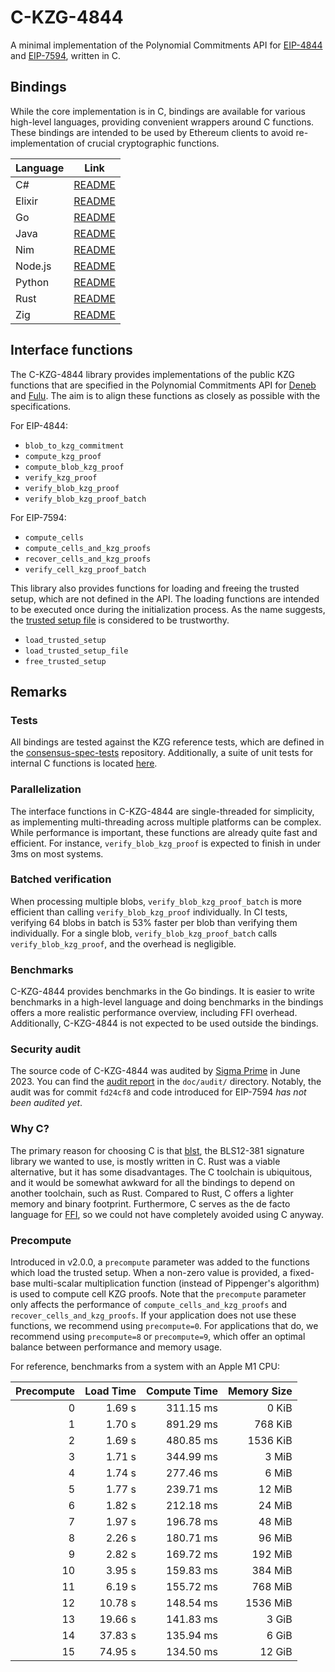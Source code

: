 # C-KZG-4844

A minimal implementation of the Polynomial Commitments API for
[EIP-4844](https://eips.ethereum.org/EIPS/eip-4844) and
[EIP-7594](https://eips.ethereum.org/EIPS/eip-7594), written in C.

## Bindings

While the core implementation is in C, bindings are available for various
high-level languages, providing convenient wrappers around C functions. These
bindings are intended to be used by Ethereum clients to avoid re-implementation
of crucial cryptographic functions.

| Language | Link                                 |
| -------- | ------------------------------------ |
| C#       | [README](bindings/csharp/README.md)  |
| Elixir   | [README](bindings/elixir/README.md)  |
| Go       | [README](bindings/go/README.md)      |
| Java     | [README](bindings/java/README.md)    |
| Nim      | [README](bindings/nim/README.md)     |
| Node.js  | [README](bindings/node.js/README.md) |
| Python   | [README](bindings/python/README.md)  |
| Rust     | [README](bindings/rust/README.md)    |
| Zig      | [README](bindings/zig/README.md)     |

## Interface functions

The C-KZG-4844 library provides implementations of the public KZG functions
that are specified in the Polynomial Commitments API for
[Deneb](https://github.com/ethereum/consensus-specs/blob/dev/specs/deneb/polynomial-commitments.md)
and
[Fulu](https://github.com/ethereum/consensus-specs/blob/dev/specs/fulu/polynomial-commitments-sampling.md).
The aim is to align these functions as closely as possible with the
specifications.

For EIP-4844:

- `blob_to_kzg_commitment`
- `compute_kzg_proof`
- `compute_blob_kzg_proof`
- `verify_kzg_proof`
- `verify_blob_kzg_proof`
- `verify_blob_kzg_proof_batch`

For EIP-7594:

- `compute_cells`
- `compute_cells_and_kzg_proofs`
- `recover_cells_and_kzg_proofs`
- `verify_cell_kzg_proof_batch`

This library also provides functions for loading and freeing the trusted setup,
which are not defined in the API. The loading functions are intended to be
executed once during the initialization process. As the name suggests, the
[trusted setup file](src/trusted_setup.txt) is considered to be trustworthy.

- `load_trusted_setup`
- `load_trusted_setup_file`
- `free_trusted_setup`

## Remarks

### Tests

All bindings are tested against the KZG reference tests, which are defined in
the [consensus-spec-tests](https://github.com/ethereum/consensus-spec-tests)
repository. Additionally, a suite of unit tests for internal C functions is
located [here](src/test/tests.c).

### Parallelization

The interface functions in C-KZG-4844 are single-threaded for simplicity, as
implementing multi-threading across multiple platforms can be complex. While
performance is important, these functions are already quite fast and efficient.
For instance, `verify_blob_kzg_proof` is expected to finish in under 3ms on most
systems.

### Batched verification

When processing multiple blobs, `verify_blob_kzg_proof_batch` is more efficient
than calling `verify_blob_kzg_proof` individually. In CI tests, verifying 64
blobs in batch is 53% faster per blob than verifying them individually. For a
single blob, `verify_blob_kzg_proof_batch` calls `verify_blob_kzg_proof`, and
the overhead is negligible.

### Benchmarks

C-KZG-4844 provides benchmarks in the Go bindings. It is easier to write
benchmarks in a high-level language and doing benchmarks in the bindings offers
a more realistic performance overview, including FFI overhead. Additionally,
C-KZG-4844 is not expected to be used outside the bindings.

### Security audit

The source code of C-KZG-4844 was audited by [Sigma
Prime](https://sigmaprime.io/) in June 2023. You can find the [audit
report](doc/audit/Sigma_Prime_Ethereum_Foundation_KZG_Implementations_Security_Assessment.pdf)
in the `doc/audit/` directory. Notably, the audit was for commit `fd24cf8` and
code introduced for EIP-7594 *has not been audited yet*.

### Why C?

The primary reason for choosing C is that
[blst](https://github.com/supranational/blst), the BLS12-381 signature library
we wanted to use, is mostly written in C. Rust was a viable alternative, but it
has some disadvantages. The C toolchain is ubiquitous, and it would be somewhat
awkward for all the bindings to depend on another toolchain, such as Rust.
Compared to Rust, C offers a lighter memory and binary footprint. Furthermore, C
serves as the de facto language for
[FFI](https://en.wikipedia.org/wiki/Foreign_function_interface), so we could not
have completely avoided using C anyway.

### Precompute

Introduced in v2.0.0, a `precompute` parameter was added to the functions which
load the trusted setup. When a non-zero value is provided, a fixed-base
multi-scalar multiplication function (instead of Pippenger's algorithm) is used
to compute cell KZG proofs. Note that the `precompute` parameter only affects
the performance of `compute_cells_and_kzg_proofs` and
`recover_cells_and_kzg_proofs`. If your application does not use these
functions, we recommend using `precompute=0`. For applications that do, we
recommend using `precompute=8` or `precompute=9`, which offer an optimal balance
between performance and memory usage.

For reference, benchmarks from a system with an Apple M1 CPU:

| Precompute | Load Time | Compute Time | Memory Size |
| ---------: | --------: | -----------: | ----------: |
|          0 |    1.69 s |    311.15 ms |       0 KiB |
|          1 |    1.70 s |    891.29 ms |     768 KiB |
|          2 |    1.69 s |    480.85 ms |    1536 KiB |
|          3 |    1.71 s |    344.99 ms |       3 MiB |
|          4 |    1.74 s |    277.46 ms |       6 MiB |
|          5 |    1.77 s |    239.71 ms |      12 MiB |
|          6 |    1.82 s |    212.18 ms |      24 MiB |
|          7 |    1.97 s |    196.78 ms |      48 MiB |
|          8 |    2.26 s |    180.71 ms |      96 MiB |
|          9 |    2.82 s |    169.72 ms |     192 MiB |
|         10 |    3.95 s |    159.83 ms |     384 MiB |
|         11 |    6.19 s |    155.72 ms |     768 MiB |
|         12 |   10.78 s |    148.54 ms |    1536 MiB |
|         13 |   19.66 s |    141.83 ms |       3 GiB |
|         14 |   37.83 s |    135.94 ms |       6 GiB |
|         15 |   74.95 s |    134.50 ms |      12 GiB |
